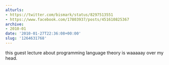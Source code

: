 ```yaml
---
alturls:
- https://twitter.com/bismark/status/8297513551
- https://www.facebook.com/17803937/posts/451610825367
archive:
- 2010-01
date: '2010-01-27T22:36:08+00:00'
slug: '1264631768'
---
```


this guest lecture about programming language theory is waaaaay over my head.

